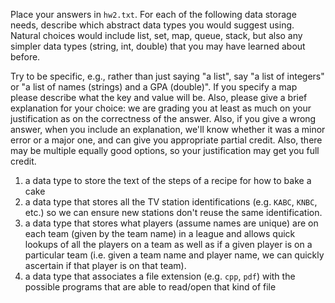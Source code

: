 Place your answers in `hw2.txt`. For each of the following data storage needs, describe which abstract data types you would suggest using. Natural choices would include list, set, map, queue, stack, but also any simpler data types (string, int, double) that you may have learned about before.

Try to be specific, e.g., rather than just saying "a list", say "a list of integers" or "a list of names (strings) and a GPA (double)". If you specify a map please describe what the key and value will be. Also, please give a brief explanation for your choice: we are grading you at least as much on your justification as on the correctness of the answer. Also, if you give a wrong answer, when you include an explanation, we'll know whether it was a minor error or a major one, and can give you appropriate partial credit. Also, there may be multiple equally good options, so your justification may get you full credit.

 1. a data type to store the text of the steps of a recipe for how to bake a cake
 2. a data type that stores all the TV station identifications (e.g. `KABC`, `KNBC`, etc.) so we can ensure new stations don't reuse the same identification.
 3. a data type that stores what players (assume names are unique) are on each team (given by the team name) in a league and allows quick lookups of all the players on a team as well as if a given player is on a particular team (i.e. given a team name and player name, we can quickly ascertain if that player is on that team).
 4. a data type that associates a file extension (e.g. `cpp`, `pdf`) with the possible programs that are able to read/open that kind of file
